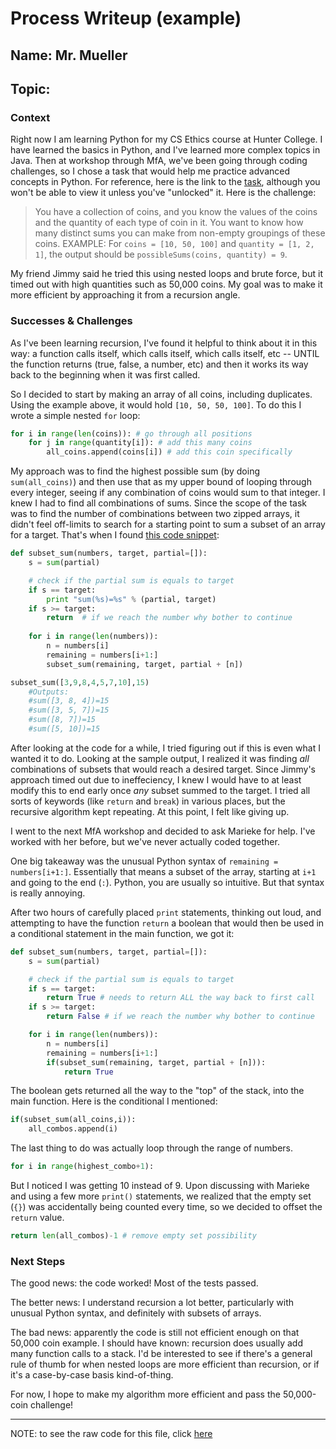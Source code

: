 # Process Writeup (example)

## Name: Mr. Mueller
## Topic: 

### Context
Right now I am learning Python for my CS Ethics course at Hunter College. I have learned the basics in Python, and I've learned more complex topics in Java. Then at workshop through MfA, we've been going through coding challenges, so I chose a task that would help me practice advanced concepts in Python. For reference, here is the link to the [task](https://app.codesignal.com/interview-practice/task/rMe9ypPJkXgk3MHhZ/description), although you won't be able to view it unless you've "unlocked" it. Here is the challenge:

> You have a collection of coins, and you know the values of the coins and the quantity of each type of coin in it. You want to know how many distinct sums you can make from non-empty groupings of these coins.
> EXAMPLE:
> For `coins = [10, 50, 100]` and `quantity = [1, 2, 1]`, the output should be
`possibleSums(coins, quantity) = 9`.

My friend Jimmy said he tried this using nested loops and brute force, but it timed out with high quantities such as 50,000 coins. My goal was to make it more efficient by approaching it from a recursion angle.

### Successes & Challenges
As I've been learning recursion, I've found it helpful to think about it in this way: a function calls itself, which calls itself, which calls itself, etc -- UNTIL the function returns (true, false, a number, etc) and then it works its way back to the beginning when it was first called.

So I decided to start by making an array of all coins, including duplicates. Using the example above, it would hold `[10, 50, 50, 100]`. To do this I wrote a simple nested `for` loop:
```python
for i in range(len(coins)): # go through all positions
    for j in range(quantity[i]): # add this many coins
        all_coins.append(coins[i]) # add this coin specifically
```

My approach was to find the highest possible sum (by doing `sum(all_coins)`) and then use that as my upper bound of looping through every integer, seeing if any combination of coins would sum to that integer. I knew I had to find all combinations of sums. Since the scope of the task was to find the number of combinations between two zipped arrays, it didn't feel off-limits to search for a starting point to sum a subset of an array for a target. That's when I found [this code snippet](https://stackoverflow.com/questions/4632322/finding-all-possible-combinations-of-numbers-to-reach-a-given-sum):

```python
def subset_sum(numbers, target, partial=[]):
    s = sum(partial)

    # check if the partial sum is equals to target
    if s == target: 
        print "sum(%s)=%s" % (partial, target)
    if s >= target:
        return  # if we reach the number why bother to continue
    
    for i in range(len(numbers)):
        n = numbers[i]
        remaining = numbers[i+1:]
        subset_sum(remaining, target, partial + [n]) 

subset_sum([3,9,8,4,5,7,10],15)
    #Outputs:
    #sum([3, 8, 4])=15
    #sum([3, 5, 7])=15
    #sum([8, 7])=15
    #sum([5, 10])=15
```

After looking at the code for a while, I tried figuring out if this is even what I wanted it to do. Looking at the sample output, I realized it was finding _all_ combinations of subsets that would reach a desired target. Since Jimmy's approach timed out due to ineffeciency, I knew I would have to at least modify this to end early once _any_ subset summed to the target. I tried all sorts of keywords (like `return` and `break`) in various places, but the recursive algorithm kept repeating. At this point, I felt like giving up.

I went to the next MfA workshop and decided to ask Marieke for help. I've worked with her before, but we've never actually coded together. 

One big takeaway was the unusual Python syntax of `remaining = numbers[i+1:]`. Essentially that means a subset of the array, starting at `i+1` and going to the end (`:`). Python, you are usually so intuitive. But that syntax is really annoying.

After two hours of carefully placed `print` statements, thinking out loud, and attempting to have the function `return` a boolean that would then be used in a conditional statement in the main function, we got it:

```python
def subset_sum(numbers, target, partial=[]):
    s = sum(partial)

    # check if the partial sum is equals to target
    if s == target: 
        return True # needs to return ALL the way back to first call
    if s >= target:
        return False # if we reach the number why bother to continue

    for i in range(len(numbers)):
        n = numbers[i]
        remaining = numbers[i+1:]
        if(subset_sum(remaining, target, partial + [n])):
            return True
```

The boolean gets returned all the way to the "top" of the stack, into the main function. Here is the conditional I mentioned:

```python
if(subset_sum(all_coins,i)):
    all_combos.append(i)
```

The last thing to do was actually loop through the range of numbers.
```python
for i in range(highest_combo+1):
```

But I noticed I was getting 10 instead of 9. Upon discussing with Marieke and using a few more `print()` statements, we realized that the empty set (`{}`) was accidentally being counted every time, so we decided to offset the `return` value.
```python
return len(all_combos)-1 # remove empty set possibility
```

### Next Steps
The good news: the code worked! Most of the tests passed.

The better news: I understand recursion a lot better, particularly with unusual Python syntax, and definitely with subsets of arrays.

The bad news: apparently the code is still not efficient enough on that 50,000 coin example. I should have known: recursion does usually add many function calls to a stack. I'd be interested to see if there's a general rule of thumb for when nested loops are more efficient than recursion, or if it's a case-by-case basis kind-of-thing.

For now, I hope to make my algorithm more efficient and pass the 50,000-coin challenge!

---

NOTE: to see the raw code for this file, click [here]()
